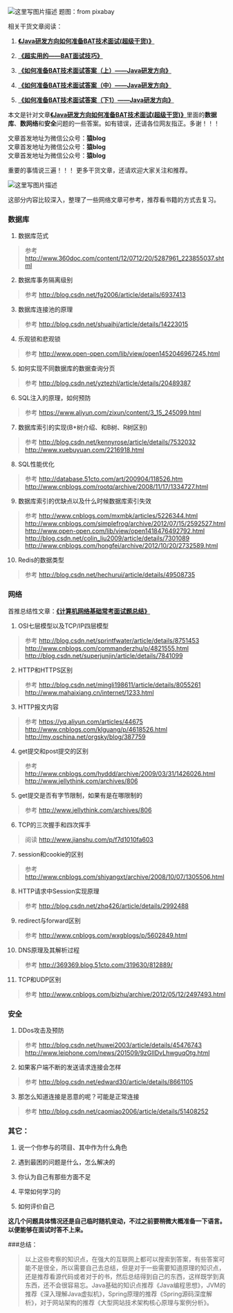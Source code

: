 ![这里写图片描述](http://img.blog.csdn.net/20160908230428160)
题图：from pixabay

相关干货文章阅读：

1. [**《Java研发方向如何准备BAT技术面试(超级干货)》**](http://blog.csdn.net/tzs_1041218129/article/details/52327011)

2. [**《超实用的——BAT面试技巧》**](http://blog.csdn.net/tzs_1041218129/article/details/52280918)

3. [**《如何准备BAT技术面试答案（上）——Java研发方向》**](http://blog.csdn.net/tzs_1041218129/article/details/52355867)

4. [**《如何准备BAT技术面试答案（中）——Java研发方向》**](http://blog.csdn.net/tzs_1041218129/article/details/52404456)

5. [**《如何准备BAT技术面试答案（下1）——Java研发方向》**](http://blog.csdn.net/tzs_1041218129/article/details/52415971)

本文是针对文章[**《Java研发方向如何准备BAT技术面试(超级干货)》**](http://blog.csdn.net/tzs_1041218129/article/details/52327011)里面的**数据库**、**数网络**和**安全**问题的一些答案。如有错误，还请各位网友指正。多谢！！！

文章首发地址为微信公众号：**猿blog** <br>
文章首发地址为微信公众号：**猿blog** <br>
文章首发地址为微信公众号：**猿blog** <br>

重要的事情说三遍！！！ 
更多干货文章，还请欢迎大家关注和推荐。

![这里写图片描述](http://img.blog.csdn.net/20160901224417928)

这部分内容比较深入，整理了一些网络文章可参考，推荐看书籍的方式去复习。


### 数据库

1. 数据库范式
> 参考 http://www.360doc.com/content/12/0712/20/5287961_223855037.shtml

2. 数据库事务隔离级别
>参考 http://blog.csdn.net/fg2006/article/details/6937413

3. 数据库连接池的原理
>参考 http://blog.csdn.net/shuaihj/article/details/14223015

4. 乐观锁和悲观锁
>参考 http://www.open-open.com/lib/view/open1452046967245.html

5. 如何实现不同数据库的数据查询分页
>参考 http://blog.csdn.net/yztezhl/article/details/20489387

6. SQL注入的原理，如何预防
>参考 https://www.aliyun.com/zixun/content/3_15_245099.html

7. 数据库索引的实现(B+树介绍、和B树、R树区别)
>参考 http://blog.csdn.net/kennyrose/article/details/7532032
http://www.xuebuyuan.com/2216918.html

8. SQL性能优化
>参考 http://database.51cto.com/art/200904/118526.htm
http://www.cnblogs.com/rootq/archive/2008/11/17/1334727.html

9. 数据库索引的优缺点以及什么时候数据库索引失效
>参考  http://www.cnblogs.com/mxmbk/articles/5226344.html
http://www.cnblogs.com/simplefrog/archive/2012/07/15/2592527.html
http://www.open-open.com/lib/view/open1418476492792.html
http://blog.csdn.net/colin_liu2009/article/details/7301089
http://www.cnblogs.com/hongfei/archive/2012/10/20/2732589.html

10. Redis的数据类型
> 参考 http://blog.csdn.net/hechurui/article/details/49508735

### 网络

首推总结性文章：[**《计算机网络基础常考面试题总结》**](http://blog.csdn.net/tzs_1041218129/article/details/52134226)

1. OSI七层模型以及TCP/IP四层模型
>参考 http://blog.csdn.net/sprintfwater/article/details/8751453
http://www.cnblogs.com/commanderzhu/p/4821555.html
http://blog.csdn.net/superjunjin/article/details/7841099

2. HTTP和HTTPS区别
>参考 http://blog.csdn.net/mingli198611/article/details/8055261
http://www.mahaixiang.cn/internet/1233.html

3. HTTP报文内容
>参考 https://yq.aliyun.com/articles/44675
http://www.cnblogs.com/klguang/p/4618526.html
http://my.oschina.net/orgsky/blog/387759

4. get提交和post提交的区别
>参考 http://www.cnblogs.com/hyddd/archive/2009/03/31/1426026.html
http://www.jellythink.com/archives/806

5. get提交是否有字节限制，如果有是在哪限制的
> 参考 http://www.jellythink.com/archives/806

6. TCP的三次握手和四次挥手
>阅读 http://www.jianshu.com/p/f7d1010fa603

7. session和cookie的区别
>参考 http://www.cnblogs.com/shiyangxt/archive/2008/10/07/1305506.html

8. HTTP请求中Session实现原理
>参考 http://blog.csdn.net/zhq426/article/details/2992488

9. redirect与forward区别
>参考 http://www.cnblogs.com/wxgblogs/p/5602849.html

10. DNS原理及其解析过程
> 参考 http://369369.blog.51cto.com/319630/812889/

11. TCP和UDP区别
>参考 http://www.cnblogs.com/bizhu/archive/2012/05/12/2497493.html

### 安全

1. DDos攻击及预防
>参考 http://blog.csdn.net/huwei2003/article/details/45476743
http://www.leiphone.com/news/201509/9zGlIDvLhwguqOtg.html

2. 如果客户端不断的发送请求连接会怎样
>参考 http://blog.csdn.net/edward30/article/details/8661105

3. 那怎么知道连接是恶意的呢？可能是正常连接
> 参考 http://blog.csdn.net/caomiao2006/article/details/51408252


### 其它：

1. 说一个你参与的项目、其中作为什么角色

2. 遇到最困的问题是什么，怎么解决的

3. 你认为自己有那些方面不足

4. 平常如何学习的

5. 如何评价自己

**这几个问题具体情况还是自己临时随机变动，不过之前要稍微大概准备一下语言。以便能够在面试时答不上来。**

###总结：

>以上这些考察的知识点，在强大的互联网上都可以搜索到答案，有些答案可能不是很全，所以需要自己去总结，但是对于一些需要知道原理的知识点，还是推荐看源代码或者对于的书，然后总结得到自己的东西，这样既学到真东西，还不会很容易忘。Java基础的知识点推荐《Java编程思想》，JVM的推荐《深入理解Java虚拟机》，Spring原理的推荐《Spring源码深度解析》，对于网站架构的推荐《大型网站技术架构核心原理与案例分析》。

